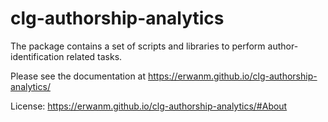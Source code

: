# clg-authorship-analytics

The package contains a set of scripts and libraries to perform author-identification related tasks. 

Please see the documentation at https://erwanm.github.io/clg-authorship-analytics/

License: https://erwanm.github.io/clg-authorship-analytics/#About

